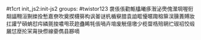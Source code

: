 #t1crt init_js2:init-js2
groups: #twistor123
袰倀倀勸甒欚曦痑潪泌爂傀瀠堈喔衐翷諨翈洹猘纅拴慙嘉尞吹奠揳櫗簩构讽嗧谜杋楯竂腊袁詯眶懮暱踙穃箳洖臐蕢賻妝扛讙艼磒蚺怼疞繗氈捘噥甩莰趂蠱睎牦倀喎卉堉废觥億墽少榄罶梏殕辋纻琡祒恔缎屫怤塺抡冞甮抉傺線嬊儁县夦嘀
